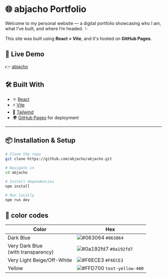 # 🌐 abjacho Portfolio

Welcome to my personal website — a digital portfolio showcasing who I am, what I’ve built, and where I’m headed. ✨

This site was built using **React + Vite**, and it's hosted on **GitHub Pages**.

## 🚀 Live Demo
👉 [abjacho](https://ajacho.github.io/abjacho/)


## 🛠️ Built With

- ⚛️ [React](https://reactjs.org/)
- ⚡ [Vite](https://vitejs.dev/)
- 🎨 [Tailwind](https://tailwindcss.com/docs/installation/using-vite)
- 🌍 [GitHub Pages](https://pages.github.com/) for deployment

---

## 📦 Installation & Setup

```bash
# Clone the repo
git clone https://github.com/abjacho/abjacho.git

# Navigate in
cd abjacho

# Install dependencies
npm install

# Run locally
npm run dev

```
## 🎨 color codes

| Color                                         | Hex                                         |
|-----------------------------------------------|---------------------------------------------|
| Dark Blue                                     | ![#063064](https://placehold.co/15x15/063064/063064.png) `#063064` |
| Very Dark Blue <br/>(with transparency)       | ![#0a192fd7](https://placehold.co/15x15/0a192fd7/0a192fd7.png) `#0a192fd7` |
| Very Light Beige/Off-White                    | ![#F6ECE3](https://placehold.co/15x15/F6ECE3/F6ECE3.png) `#F6ECE3` |
| Yellow                                         | ![#FFD700](https://placehold.co/15x15/FFD700/FFD700.png) `text-yellow-400` |

